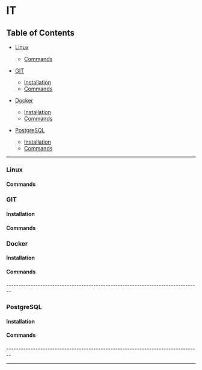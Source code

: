 # IT


## Table of Contents

- [Linux](#linux)
  - [Commands](#linux.commands)

- [GIT](#git)
  - [Installation](#git.install)
  - [Commands](#git.commands)

- [Docker](#docker)
  - [Installation](#docker.install)
  - [Commands](#docker.commands)

- [PostgreSQL](#postgres)
  - [Installation](#postgres.install)
  - [Commands](#postgres.commands)



--------------------------------------------------------------------------------

### Linux <a name="linux"></a>


#### Commands <a name="linux.commands"></a>



<div style="page-break-after: always; break-after: page;"></div>


### GIT <a name="git"></a>


#### Installation <a name="git.install"></a>


#### Commands <a name="git.commands"></a>



<div style="page-break-after: always; break-after: page;"></div>


### Docker <a name="docker"></a>


#### Installation <a name="docker.install"></a>


#### Commands <a name="docker.commands"></a>



<div style="page-break-after: always; break-after: page;"></div>
--------------------------------------------------------------------------------

### PostgreSQL <a name="postgres"></a>


#### Installation <a name="postgres.install"></a>


#### Commands <a name="postgres.commands"></a>



<div style="page-break-after: always; break-after: page;"></div>
--------------------------------------------------------------------------------




--------------------------------------------------------------------------------
